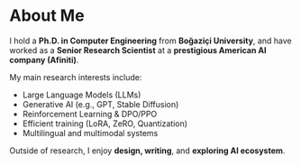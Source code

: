# About Me

I hold a **Ph.D. in Computer Engineering** from **Boğaziçi University**, and have worked as a **Senior Research Scientist** at a **prestigious American AI company (Afiniti)**.  

My main research interests include:
- Large Language Models (LLMs)
- Generative AI (e.g., GPT, Stable Diffusion)
- Reinforcement Learning & DPO/PPO
- Efficient training (LoRA, ZeRO, Quantization)
- Multilingual and multimodal systems

Outside of research, I enjoy **design, writing**, and **exploring AI ecosystem**.
